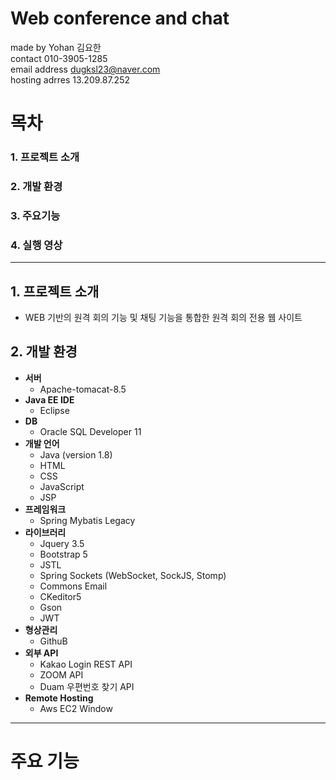 # Web conference and chat


made by Yohan 김요한<br>
contact 010-3905-1285<br>
email address dugksl23@naver.com<br>
hosting adrres 13.209.87.252

# 목차
### 1. 프로젝트 소개
### 2. 개발 환경
### 3. 주요기능
### 4. 실행 영상

---

## 1. 프로젝트 소개

 - WEB 기반의 원격 회의 기능 및 채팅 기능을 통합한 원격 회의 전용 웹 사이트

## 2. 개발 환경

* **서버** 
  * Apache-tomacat-8.5
* **Java EE IDE** 
  * Eclipse
* **DB** 
  * Oracle SQL Developer 11
* **개발 언어** 
  * Java (version 1.8)
  * HTML
  * CSS
  * JavaScript
  * JSP
* **프레임워크**
  * Spring Mybatis Legacy
* **라이브러리**
  * Jquery 3.5
  * Bootstrap 5
  * JSTL
  * Spring Sockets (WebSocket, SockJS, Stomp)
  * Commons Email
  * CKeditor5
  * Gson
  * JWT
* **형상관리**
  * GithuB
* **외부 API**
  * Kakao Login REST API
  * ZOOM API
  * Duam 우편번호 찾기 API
* **Remote Hosting**
  * Aws EC2 Window
---

# 주요 기능

 
  

 
